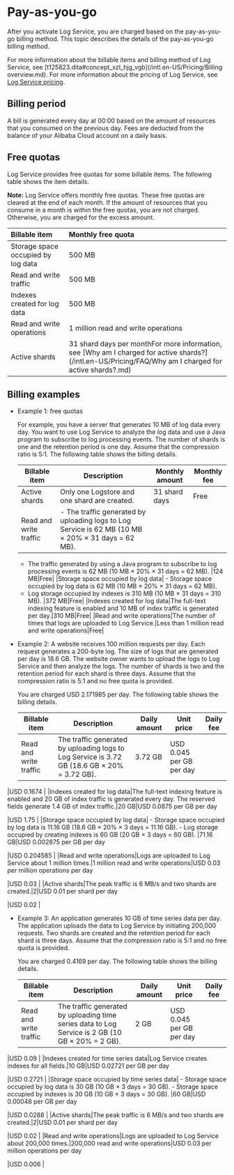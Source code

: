 # Pay-as-you-go

After you activate Log Service, you are charged based on the pay-as-you-go billing method. This topic describes the details of the pay-as-you-go billing method.

For more information about the billable items and billing method of Log Service, see [t125823.dita\#concept\_xzl\_hjg\_vgb](/intl.en-US/Pricing/Billing overview.md). For more information about the pricing of Log Service, see [Log Service pricing](https://www.alibabacloud.com/product/log-service/pricing?spm=a3c0i.139163.9288850920.1.7690637avzyiqo).

## Billing period

A bill is generated every day at 00:00 based on the amount of resources that you consumed on the previous day. Fees are deducted from the balance of your Alibaba Cloud account on a daily basis.

## Free quotas

Log Service provides free quotas for some billable items. The following table shows the item details.

**Note:** Log Service offers monthly free quotas. These free quotas are cleared at the end of each month. If the amount of resources that you consume in a month is within the free quotas, you are not charged. Otherwise, you are charged for the excess amount.

|Billable item|Monthly free quota|
|:------------|:-----------------|
|Storage space occupied by log data|500 MB|
|Read and write traffic|500 MB|
|Indexes created for log data|500 MB|
|Read and write operations|1 million read and write operations|
|Active shards|31 shard days per monthFor more information, see [Why am I charged for active shards?](/intl.en-US/Pricing/FAQ/Why am I charged for active shards?.md) |

## Billing examples

-   Example 1: free quotas

    For example, you have a server that generates 10 MB of log data every day. You want to use Log Service to analyze the log data and use a Java program to subscribe to log processing events. The number of shards is one and the retention period is one day. Assume that the compression ratio is 5:1. The following table shows the billing details.

    |Billable item|Description|Monthly amount|Monthly fee|
    |-------------|-----------|--------------|-----------|
    |Active shards|Only one Logstore and one shard are created.|31 shard days|Free|
    |Read and write traffic|    -   The traffic generated by uploading logs to Log Service is 62 MB \(10 MB × 20% × 31 days = 62 MB\).
    -   The traffic generated by using a Java program to subscribe to log processing events is 62 MB \(10 MB × 20% × 31 days = 62 MB\).
|124 MB|Free|
    |Storage space occupied by log data|    -   Storage space occupied by log data is 62 MB \(10 MB × 20% × 31 days = 62 MB\).
    -   Log storage occupied by indexes is 310 MB \(10 MB × 31 days = 310 MB\).
|372 MB|Free|
    |Indexes created for log data|The full-text indexing feature is enabled and 10 MB of index traffic is generated per day.|310 MB|Free|
    |Read and write operations|The number of times that logs are uploaded to Log Service.|Less than 1 million read and write operations|Free|

-   Example 2: A website receives 100 million requests per day. Each request generates a 200-byte log. The size of logs that are generated per day is 18.6 GB. The website owner wants to upload the logs to Log Service and then analyze the logs. The number of shards is two and the retention period for each shard is three days. Assume that the compression ratio is 5:1 and no free quota is provided.

    You are charged USD 2.171985 per day. The following table shows the billing details.

    |Billable item|Description|Daily amount|Unit price|Daily fee|
    |-------------|-----------|------------|----------|---------|
    |Read and write traffic|The traffic generated by uploading logs to Log Service is 3.72 GB \(18.6 GB × 20% = 3.72 GB\).|3.72 GB|USD 0.045 per GB per day

|USD 0.1674 |
    |Indexes created for log data|The full-text indexing feature is enabled and 20 GB of index traffic is generated every day. The reserved fields generate 1.4 GB of index traffic.|20 GB|USD 0.0875 per GB per day

|USD 1.75 |
    |Storage space occupied by log data|    -   Storage space occupied by log data is 11.16 GB \(18.6 GB × 20% × 3 days = 11.16 GB\).
    -   Log storage occupied by creating indexes is 60 GB \(20 GB × 3 days = 60 GB\).
|71.16 GB|USD 0.002875 per GB per day

|USD 0.204585 |
    |Read and write operations|Logs are uploaded to Log Service about 1 million times.|1 million read and write operations|USD 0.03 per million operations per day

|USD 0.03 |
    |Active shards|The peak traffic is 6 MB/s and two shards are created.|2|USD 0.01 per shard per day

|USD 0.02 |

-   Example 3: An application generates 10 GB of time series data per day. The application uploads the data to Log Service by initiating 200,000 requests. Two shards are created and the retention period for each shard is three days. Assume that the compression ratio is 5:1 and no free quota is provided.

    You are charged 0.4169 per day. The following table shows the billing details.

    |Billable item|Description|Daily amount|Unit price|Daily fee|
    |-------------|-----------|------------|----------|---------|
    |Read and write traffic|The traffic generated by uploading time series data to Log Service is 2 GB \(10 GB × 20% = 2 GB\).|2 GB|USD 0.045 per GB per day

|USD 0.09 |
    |Indexes created for time series data|Log Service creates indexes for all fields.|10 GB|USD 0.02721 per GB per day

|USD 0.2721 |
    |Storage space occupied by time series data|    -   Storage space occupied by log data is 30 GB \(10 GB × 3 days = 30 GB\).
    -   Storage space occupied by indexes is 30 GB \(10 GB × 3 days = 30 GB\).
|60 GB|USD 0.00048 per GB per day

|USD 0.0288 |
    |Active shards|The peak traffic is 6 MB/s and two shards are created.|2|USD 0.01 per shard per day

|USD 0.02 |
    |Read and write operations|Logs are uploaded to Log Service about 200,000 times.|200,000 read and write operations|USD 0.03 per million operations per day

|USD 0.006 |


